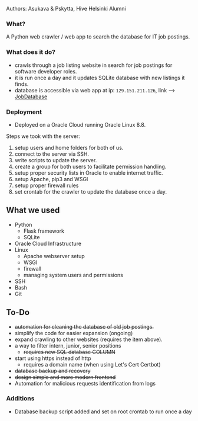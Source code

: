 Authors: Asukava & Pskytta, Hive Helsinki Alumni

### What?
A Python web crawler / web app to search the database for IT job postings.

### What does it do?
- crawls through a job listing website in search for job postings for software developer roles.
- it is run once a day and it updates SQLite database with new listings it finds.
- database is accessible via web app at ip: `129.151.211.126`, link --> [JobDatabase](http://129.151.211.126/)

### Deployment
- Deployed on a Oracle Cloud running Oracle Linux 8.8.

Steps we took with the server:
1. setup users and home folders for both of us.
2. connect to the server via SSH.
3. write scripts to update the server.
4. create a group for both users to facilitate permission handling.
6. setup proper security lists in Oracle to enable internet traffic.
8. setup Apache, pip3 and WSGI
9. setup proper firewall rules
10. set crontab for the crawler to update the database once a day.

## What we used
- Python
    - Flask framework
    - SQLite
- Oracle Cloud Infrastructure
- Linux
    - Apache webserver setup
    - WSGI
    - firewall
    - managing system users and permissions
- SSH
- Bash
- Git

## To-Do

- ~~automation for cleaning the database of old job postings.~~
- simplify the code for easier expansion (ongoing)
- expand crawling to other websites (requires the item above).
- a way to filter intern, junior, senior positions
    - ~~requires new SQL database COLUMN~~
- start using https instead of http
    - requires a domain name (when using Let's Cert Certbot)
- ~~database backup and recovery~~
- ~~design simple and more modern frontend~~
- Automation for malicious requests identification from logs

### Additions

- Database backup script added and set on root crontab to run once a day
